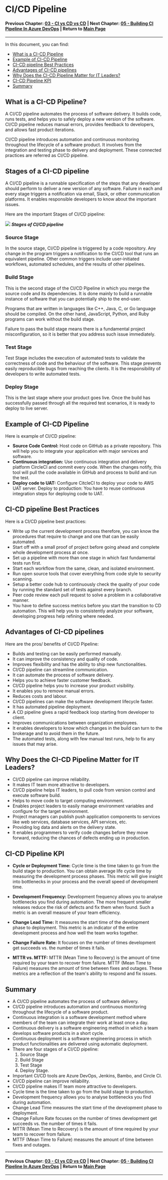 # CI/CD Pipeline

#### Previous Chapter: [03 - CI vs CD vs CD](ch03-ci-vs-cd-vs-cd.md) | Next Chapter: [05 - Building CI Pipeline In Azure DevOps](ch05-building-ci-pipeline-in-azure-devops.md) | Return to [Main Page](README.md)
---

In this document, you can find:

- [What is a CI-CD Pipeline](#what-is-a-ci-cd-pipeline)
- [Example of CI-CD Pipeline](#example-of-ci-cd-pipeline)
- [CI-CD pipeline Best Practices](#ci-cd-pipeline-best-practices)
- [Advantages of CI-CD pipelines](#advantages-of-ci-cd-pipelines)
- [Why Does the CI-CD Pipeline Matter for IT Leaders?](#why-does-the-ci-cd-pipeline-matter-for-it-leaders)
- [CI-CD Pipeline KPI](#ci-cd-pipeline-kpi)
- [Summary](#summary)

## What is a CI-CD Pipeline?

A CI/CD pipeline automates the process of software delivery. It builds code, runs tests, and helps you to safely deploy a new version of the software. CI/CD pipeline reduces manual errors,
provides feedback to developers, and allows fast product iterations.

CI/CD pipeline introduces automation and continuous monitoring throughout the lifecycle of a software product. It involves from the integration and testing phase to delivery and deployment. These connected practices are referred as CI/CD pipeline.

## Stages of a CI-CD pipeline

A CI/CD pipeline is a runnable specification of the steps that any developer should perform to deliver a new version of any software. Failure in each and every stage triggers a notification via email, Slack, or other communication platforms. It enables responsible developers to know about the important issues.

Here are the important Stages of CI/CD pipeline:

![](images/CI-surecleri/image-11.png)
***Stages of CI/CD pipeline***

### Source Stage

In the source stage, CI/CD pipeline is triggered by a code repository. Any change in the program
triggers a notification to the CI/CD tool that runs an equivalent pipeline. Other common triggers include user-initiated workflows, automated schedules, and the results of other pipelines.

### Build Stage

This is the second stage of the CI/CD Pipeline in which you merge the source code and its
dependencies. It is done mainly to build a runnable instance of software that you can potentially ship to the end-user.

Programs that are written in languages like C++, Java, C, or Go language should be compiled. On the other hand, JavaScript, Python, and Ruby programs can work without the build stage.

Failure to pass the build stage means there is a fundamental project misconfiguration, so it is better that you address such issue immediately.

### Test Stage

Test Stage includes the execution of automated tests to validate the correctness of code and the behaviour of the software. This stage prevents easily reproducible bugs from reaching the clients. It is the responsibility of developers to write automated tests.

### Deploy Stage

This is the last stage where your product goes live. Once the build has successfully passed through all the required test scenarios, it is ready to deploy to live server.

## Example of CI-CD Pipeline

Here is example of CI/CD pipeline:

- **Source Code Control:** Host code on GitHub as a private repository. This will help you to integrate your application with major services and software.
- **Continuous integration:** Use continuous integration and delivery platform CircleCI and commit every code. When the changes notify, this tool will pull the code available in GitHub and process to build and run the test.
- **Deploy code to UAT:** Configure CitcleCI to deploy your code to AWS UAT server.
Deploy to production: You have to reuse continuous integration steps for deploying code to
UAT.

## CI-CD pipeline Best Practices

Here is a CI/CD pipeline best practices:

- Write up the current development process therefore, you can know the procedures that require to change and one that can be easily automated.
- Start off with a small proof of project before going ahead and complete whole development process at once.
- Set up a pipeline with more than one stage in which fast fundamental tests run first.
- Start each workflow from the same, clean, and isolated environment.
- Run open source tools that cover everything from code style to security scanning.
- Setup a better code hub to continuously check the quality of your code by running the standard set of tests against every branch.
- Peer code review each pull request to solve a problem in a collaborative manner.
- You have to define success metrics before you start the transition to CD automation. This will help you to consistently analyze your software, developing progress help refining where needed.

## Advantages of CI-CD pipelines

Here are the pros/ benefits of CI/CD Pipeline:

- Builds and testing can be easily performed manually.
- It can improve the consistency and quality of code.
- Improves flexibility and has the ability to ship new functionalities.
- CI/CD pipeline can streamline communication.
- It can automate the process of software delivery.
- Helps you to achieve faster customer feedback.
- CI/CD pipeline helps you to increase your product visibility.
- It enables you to remove manual errors.
- Reduces costs and labour.
- CI/CD pipelines can make the software development lifecycle faster.
- It has automated pipeline deployment.
- A CD pipeline gives a rapid feedback loop starting from developer to client.
- Improves communications between organization employees.
- It enables developers to know which changes in the build can turn to the brokerage and to avoid them in the future.
- The automated tests, along with few manual test runs, help to fix any issues that may arise.

## Why Does the CI-CD Pipeline Matter for IT Leaders?

- CI/CD pipeline can improve reliability.
- It makes IT team more attractive to developers.
- CI/CD pipeline helps IT leaders, to pull code from version control and execute software build.
- Helps to move code to target computing environment.
- Enables project leaders to easily manage environment variables and configure for the target environment.
- Project managers can publish push application components to services like web services, database services, API services, etc.
- Providing log data and alerts on the delivery state.
- It enables programmers to verify code changes before they move forward, reducing the chances of defects ending up in production.

## CI-CD Pipeline KPI

- **Cycle or Deployment Time:** Cycle time is the time taken to go from the build stage to production. You can obtain average life cycle time by measuring the development process phases. This metric will give insight into bottlenecks in your process and the overall speed of development time.

- **Development Frequency:** Development frequency allows you to analyse bottlenecks you find during automation. The more frequent smaller releases reduce the risk of defects and fix them when found. Such a metric is an overall measure of your team efficiency.

- **Change Lead Time:** It measures the start time of the development phase to deployment. This metric is an indicator of the entire development process and how well the team works together.

- **Change Failure Rate:** It focuses on the number of times development get succeeds vs. the number of times it fails.

- **MTTR vs. MTTF:** MTTR (Mean Time to Recovery) is the amount of time required by your team to recover from failure. MTTF (Mean Time to Failure) measures the amount of time between fixes and outages. These metrics are a reflection of the team's ability to respond and fix issues.

## Summary

- A CI/CD pipeline automates the process of software delivery.
- CI/CD pipeline introduces automation and continuous monitoring throughout the lifecycle of a software product.
- Continuous integration is a software development method where members of the team can integrate their work at least once a day.
- Continuous delivery is a software engineering method in which a team develops software products in a short cycle.
- Continuous deployment is a software engineering process in which product functionalities are delivered using automatic deployment.
- There are four stages of a CI/CD pipeline:
    1. Source Stage
    2. Build Stage
    3. Test Stage
    4. Deploy Stage.
- Important CI/CD tools are Azure DevOps, Jenkins, Bambo, and Circle CI.
- CI/CD pipeline can improve reliability.
- CI/CD pipeline makes IT team more attractive to developers.
- Cycle time is the time taken to go from the build stage to production.
- Development frequency allows you to analyse bottlenecks you find during automation.
- Change Lead Time measures the start time of the development phase to deployment.
- Change Failure Rate focuses on the number of times development get succeeds vs. the number of times it fails.
- MTTR (Mean Time to Recovery) is the amount of time required by your team to recover from failure.
- MTTF (Mean Time to Failure) measures the amount of time between fixes and outages.

---
#### Previous Chapter: [03 - CI vs CD vs CD](ch03-ci-vs-cd-vs-cd.md) | Next Chapter: [05 - Building CI Pipeline In Azure DevOps](ch05-building-ci-pipeline-in-azure-devops.md) | Return to [Main Page](README.md)
---
